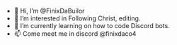 - 👋 Hi, I’m @FinixDaBuilor
- 👀 I’m interested in Following Christ, editing.
- 🌱 I’m currently learning on how to code Discord bots.
- 📫 Come meet me in discord @finixdaco4
<!---
FinixDaBuilor/FinixDaBuilor is a ✨ special ✨ repository because its `README.md` (this file) appears on your GitHub profile.
You can click the Preview link to take a look at your changes.
--->
